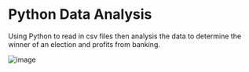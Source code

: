 # Python Data Analysis

Using Python to read in csv files then analysis the data to determine the winner of an election and profits from banking.



![image](https://user-images.githubusercontent.com/87084344/152470980-e07ff3de-05da-468b-94d5-912f20f2244a.png)
